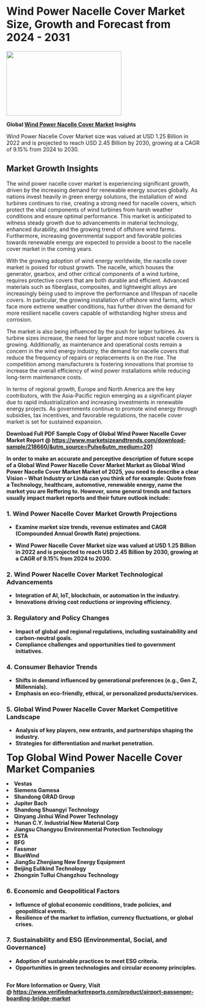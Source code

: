 <H1>Wind Power Nacelle Cover Market Size, Growth and Forecast from 2024 - 2031</H1><img class="aligncenter size-medium wp-image-584254" src="https://thirdeyenews.in/wp-content/uploads/2024/09/Global-Market-Research-300x168.jpeg" alt="" width="300" height="168" /><p><strong>Global&nbsp;<a href="https://www.marketsizeandtrends.com/download-sample/218660/&amp;utm_source=Pulse&amp;utm_medium=201">Wind Power Nacelle Cover Market</a> Insights</strong></p><p>Wind Power Nacelle Cover Market size was valued at USD 1.25 Billion in 2022 and is projected to reach USD 2.45 Billion by 2030, growing at a CAGR of 9.15% from 2024 to 2030.</p><p><h2>Market Growth Insights</h2> <p>The wind power nacelle cover market is experiencing significant growth, driven by the increasing demand for renewable energy sources globally. As nations invest heavily in green energy solutions, the installation of wind turbines continues to rise, creating a strong need for nacelle covers, which protect the vital components of wind turbines from harsh weather conditions and ensure optimal performance. This market is anticipated to witness steady growth due to advancements in material technology, enhanced durability, and the growing trend of offshore wind farms. Furthermore, increasing governmental support and favorable policies towards renewable energy are expected to provide a boost to the nacelle cover market in the coming years.</p> <p><strong></strong></p> <p>With the growing adoption of wind energy worldwide, the nacelle cover market is poised for robust growth. The nacelle, which houses the generator, gearbox, and other critical components of a wind turbine, requires protective covers that are both durable and efficient. Advanced materials such as fiberglass, composites, and lightweight alloys are increasingly being used to improve the performance and lifespan of nacelle covers. In particular, the growing installation of offshore wind farms, which face more extreme weather conditions, has further driven the demand for more resilient nacelle covers capable of withstanding higher stress and corrosion.</p> <p>The market is also being influenced by the push for larger turbines. As turbine sizes increase, the need for larger and more robust nacelle covers is growing. Additionally, as maintenance and operational costs remain a concern in the wind energy industry, the demand for nacelle covers that reduce the frequency of repairs or replacements is on the rise. The competition among manufacturers is fostering innovations that promise to increase the overall efficiency of wind power installations while reducing long-term maintenance costs.</p> <p>In terms of regional growth, Europe and North America are the key contributors, with the Asia-Pacific region emerging as a significant player due to rapid industrialization and increasing investments in renewable energy projects. As governments continue to promote wind energy through subsidies, tax incentives, and favorable regulations, the nacelle cover market is set for sustained expansion.</p> <p><strong></p><p><span class=""><strong>Download Full PDF Sample Copy of Global Wind Power Nacelle Cover Market Report</strong> @ <a href="https://www.marketsizeandtrends.com/download-sample/218660/&amp;utm_source=Pulse&amp;utm_medium=201" target="_blank">https://www.marketsizeandtrends.com/download-sample/218660/&amp;utm_source=Pulse&amp;utm_medium=201</a></span></p><p>In order to make an accurate and perceptive description of future scope of a Global&nbsp;Wind Power Nacelle Cover Market Market as Global&nbsp;Wind Power Nacelle Cover Market Market of 2025, you need to describe a clear Vision &ndash; What Industry or Linda can you think of for example: Quote from a Technology, healthcare, automotive, renewable energy, name the market you are Reffering to. However, some general trends and factors usually impact market reports and their future outlook include:</p><h3>1.&nbsp;<strong>Wind Power Nacelle Cover Market Growth Projections</strong></h3><ul><li>Examine market size trends, revenue estimates and CAGR (Compounded Annual Growth Rate) projections.</li><li><p>Wind Power Nacelle Cover Market size was valued at USD 1.25 Billion in 2022 and is projected to reach USD 2.45 Billion by 2030, growing at a CAGR of 9.15% from 2024 to 2030.</p></li></ul><h3>2.&nbsp;<strong>Wind Power Nacelle Cover Market Technological Advancements</strong></h3><ul><li>Integration of AI, IoT, blockchain, or automation in the industry.</li><li>Innovations driving cost reductions or improving efficiency.</li></ul><h3>3.&nbsp;<strong>Regulatory and Policy Changes</strong></h3><ul><li>Impact of global and regional regulations, including sustainability and carbon-neutral goals.</li><li>Compliance challenges and opportunities tied to government initiatives.</li></ul><h3>4.&nbsp;<strong>Consumer Behavior Trends</strong></h3><ul><li>Shifts in demand influenced by generational preferences (e.g., Gen Z, Millennials).</li><li>Emphasis on eco-friendly, ethical, or personalized products/services.</li></ul><h3>5.&nbsp;<strong>Global Wind Power Nacelle Cover Market Competitive Landscape</strong></h3><ul><li>Analysis of key players, new entrants, and partnerships shaping the industry.</li><li>Strategies for differentiation and market penetration.</li></ul><p data-pm-slice="1 1 []"><span style="color: inherit; font-family: inherit; font-size: 25px;">Top Global Wind Power Nacelle Cover Market Companies</span></p><div class="" data-test-id=""><p><li>Vestas</li><li> Siemens Gamesa</li><li> Shandong GRAD Group</li><li> Jupiter Bach</li><li> Shandong Shuangyi Technology</li><li> Qinyang Jinhui Wind Power Technology</li><li> Hunan C.Y. Industrial New Material Corp</li><li> Jiangsu Changyou Environmental Protection Technology</li><li> ESTA</li><li> BFG</li><li> Fassmer</li><li> BlueWind</li><li> JiangSu Zhenjiang New Energy Equipment</li><li> Beijing Eulikind Technology</li><li> Zhongxin TuRui Changzhou Technology</li></p></div><h3>6.&nbsp;<strong>Economic and Geopolitical Factors</strong></h3><ul><li>Influence of global economic conditions, trade policies, and geopolitical events.</li><li>Resilience of the market to inflation, currency fluctuations, or global crises.</li></ul><h3>7.&nbsp;<strong>Sustainability and ESG (Environmental, Social, and Governance)</strong></h3><ul><li>Adoption of sustainable practices to meet ESG criteria.</li><li>Opportunities in green technologies and circular economy principles.</li></ul><h2><strong style="font-size: 14px;">For More Information or Query, Visit @&nbsp;</strong><a style="background-color: #ffffff; font-size: 14px;" href="https://www.marketsizeandtrends.com/report/wind-power-nacelle-cover-market/" target="_blank">https://www.verifiedmarketreports.com/product/airport-passenger-boarding-bridge-market</a></h2>
